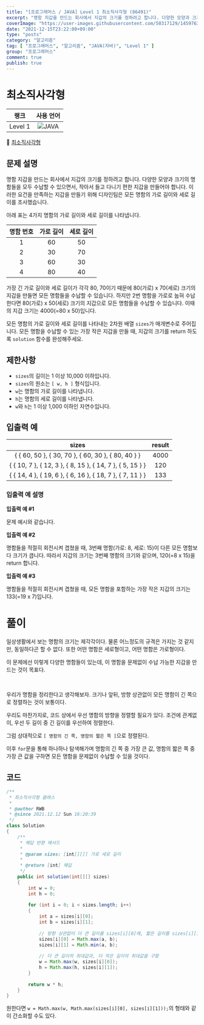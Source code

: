 ```yaml
---
title: "[프로그래머스 / JAVA] Level 1 최소직사각형 (86491)"
excerpt: "명함 지갑을 만드는 회사에서 지갑의 크기를 정하려고 합니다. 다양한 모양과 크기의 명함들을 모두 수납할 수 있으면서, 작아서 들고 다니기 편한 지갑을 만들어야 합니다. 이러한 요건을 만족하는 지갑을 만들기 위해 디자인팀은 모든 명함의 가로 길이와 세로 길이를 조사했습니다. 아래 표는 4가지 명함의 가로 길이와 세로 길이를 나타냅니다."
coverImage: "https://user-images.githubusercontent.com/50317129/145976356-6b5d1430-31c0-4c34-829e-6be8f747ab19.png"
date: "2021-12-15T23:22:00+09:00"
type: "posts"
category: "알고리즘"
tag: [ "프로그래머스", "알고리즘", "JAVA(자바)", "Level 1" ]
group: "프로그래머스"
comment: true
publish: true
---
```


# 최소직사각형

|  랭크   |                                                      사용 언어                                                      |
| :-----: | :-----------------------------------------------------------------------------------------------------------------: |
| Level 1 | ![JAVA](https://shields.io/badge/java-JDK%2011-lightgray?logo=java&style=plastic&logoColor=white&labelColor=orange) |

🔗 [최소직사각형](https://programmers.co.kr/learn/courses/30/lessons/86491)





## 문제 설명

명함 지갑을 만드는 회사에서 지갑의 크기를 정하려고 합니다. 다양한 모양과 크기의 명함들을 모두 수납할 수 있으면서, 작아서 들고 다니기 편한 지갑을 만들어야 합니다. 이러한 요건을 만족하는 지갑을 만들기 위해 디자인팀은 모든 명함의 가로 길이와 세로 길이를 조사했습니다.

아래 표는 4가지 명함의 가로 길이와 세로 길이를 나타냅니다.

| 명함 번호 | 가로 길이 | 세로 길이 |
| :-------: | :-------: | :-------: |
|     1     |    60     |    50     |
|     2     |    30     |    70     |
|     3     |    60     |    30     |
|     4     |    80     |    40     |

가장 긴 가로 길이와 세로 길이가 각각 80, 70이기 때문에 80(가로) x 70(세로) 크기의 지갑을 만들면 모든 명함들을 수납할 수 있습니다. 하지만 2번 명함을 가로로 눕혀 수납한다면 80(가로) x 50(세로) 크기의 지갑으로 모든 명함들을 수납할 수 있습니다. 이때의 지갑 크기는 4000(=80 x 50)입니다.

모든 명함의 가로 길이와 세로 길이를 나타내는 2차원 배열 `sizes`가 매개변수로 주어집니다. 모든 명함을 수납할 수 있는 가장 작은 지갑을 만들 때, 지갑의 크기를 return 하도록 `solution` 함수를 완성해주세요.





## 제한사항

* `sizes`의 길이는 1 이상 10,000 이하입니다.
* `sizes`의 원소는 `[ w, h ]` 형식입니다.
* `w`는 명함의 가로 길이를 나타냅니다.
* `h`는 명함의 세로 길이를 나타냅니다.
* `w`와 `h`는 1 이상 1,000 이하인 자연수입니다.





## 입출력 예

|                           sizes                           | result |
| :-------------------------------------------------------: | :----: |
|    { { 60, 50 }, { 30, 70 }, { 60, 30 }, { 80, 40 } }     |  4000  |
| { { 10, 7 }, { 12, 3 }, { 8, 15 }, { 14, 7 }, { 5, 15 } } |  120   |
| { { 14, 4 }, { 19, 6 }, { 6, 16 }, { 18, 7 }, { 7, 11 } } |  133   |



### 입출력 예 설명

**입출력 예 #1**

문제 예시와 같습니다.

**입출력 예 #2**

명함들을 적절히 회전시켜 겹쳤을 때, 3번째 명함(가로: 8, 세로: 15)이 다른 모든 명함보다 크기가 큽니다. 따라서 지갑의 크기는 3번째 명함의 크기와 같으며, 120(=8 x 15)을 return 합니다.

**입출력 예 #3**

명함들을 적절히 회전시켜 겹쳤을 때, 모든 명함을 포함하는 가장 작은 지갑의 크기는 133(=19 x 7)입니다.










# 풀이

일상생활에서 보는 명함의 크기는 제각각이다. 물론 어느정도의 규격은 가지는 것 같지만, 동일하다곤 할 수 없다. 또한 어떤 명함은 세로형이고, 어떤 명함은 가로형이다.

이 문제에선 이렇게 다양한 명함들이 있는데, 이 명함을 문제없이 수납 가능한 지갑을 만드는 것이 목표다.

<br />

우리가 명함을 정리한다고 생각해보자. 크기나 앞뒤, 방향 상관없이 모든 명함이 긴 쪽으로 정렬하는 것이 보통이다.

우리도 마찬가지로, 코드 상에서 우선 명함의 방향을 정렬할 필요가 있다. 조건에 관계없이, 우선 두 길이 중 긴 길이를 우선하여 정렬한다.

그럼 상대적으로 `[ 명함의 긴 쪽, 명함의 짧은 쪽 ]`으로 정렬된다.

이후 `for`문을 통해 하나하나 탐색해가며 명함의 긴 쪽 중 가장 큰 값, 명함의 짧은 쪽 중 가장 큰 값을 구하면 모든 명함을 문제없이 수납할 수 있을 것이다.





## 코드

``` java
/**
 * 최소직사각형 클래스
 *
 * @author RWB
 * @since 2021.12.12 Sun 16:20:39
 */
class Solution
{
	/**
	 * 해답 반환 메서드
	 *
	 * @param sizes: [int[][]] 가로 세로 길이
	 *
	 * @return [int] 해답
	 */
	public int solution(int[][] sizes)
	{
		int w = 0;
		int h = 0;
		
		for (int i = 0; i < sizes.length; i++)
		{
			int a = sizes[i][0];
			int b = sizes[i][1];
			
			// 방향 상관없이 더 큰 길이를 sizes[i][0]에, 짧은 길이를 sizes[i][1]에 배치
			sizes[i][0] = Math.max(a, b);
			sizes[i][1] = Math.min(a, b);
			
			// 더 큰 길이의 최대값과, 더 작은 길이의 최대값을 구함
			w = Math.max(w, sizes[i][0]);
			h = Math.max(h, sizes[i][1]);
		}
		
		return w * h;
	}
}
```

원한다면 `w = Math.max(w, Math.max(sizes[i][0], sizes[i][1]));`의 형태와 같이 간소화할 수도 있다.